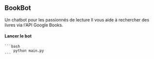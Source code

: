 ## BookBot

Un chatbot pour les passionnés de lecture
Il vous aide à rechercher des livres via l'API Google Books.

#### Lancer le bot
    ```bash
        python main.py
    ```